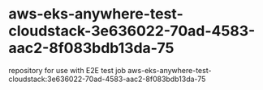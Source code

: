 # aws-eks-anywhere-test-cloudstack-3e636022-70ad-4583-aac2-8f083bdb13da-75
repository for use with E2E test job aws-eks-anywhere-test-cloudstack:3e636022-70ad-4583-aac2-8f083bdb13da-75
